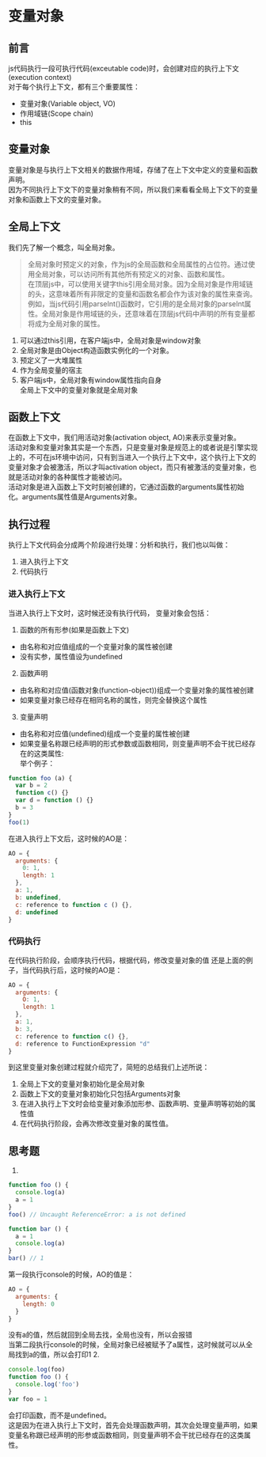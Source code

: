# 变量对象
## 前言
js代码执行一段可执行代码(exceutable code)时，会创建对应的执行上下文(execution context)  
对于每个执行上下文，都有三个重要属性：
- 变量对象(Variable object, VO)
- 作用域链(Scope chain)
- this
## 变量对象
变量对象是与执行上下文相关的数据作用域，存储了在上下文中定义的变量和函数声明。  
因为不同执行上下文下的变量对象稍有不同，所以我们来看看全局上下文下的变量对象和函数上下文的变量对象。
## 全局上下文
我们先了解一个概念，叫全局对象。
> 全局对象时预定义的对象，作为js的全局函数和全局属性的占位符。通过使用全局对象，可以访问所有其他所有预定义的对象、函数和属性。  
> 在顶层js中，可以使用关键字this引用全局对象。因为全局对象是作用域链的头，这意味着所有非限定的变量和函数名都会作为该对象的属性来查询。
> 例如，当js代码引用parseInt()函数时，它引用的是全局对象的parseInt属性。全局对象是作用域链的头，还意味着在顶层js代码中声明的所有变量都将成为全局对象的属性。  

1. 可以通过this引用，在客户端js中，全局对象是window对象
2. 全局对象是由Object构造函数实例化的一个对象。
3. 预定义了一大堆属性
4. 作为全局变量的宿主
5. 客户端js中，全局对象有window属性指向自身  
全局上下文中的变量对象就是全局对象
## 函数上下文
在函数上下文中，我们用活动对象(activation object, AO)来表示变量对象。  
活动对象和变量对象其实是一个东西，只是变量对象是规范上的或者说是引擎实现上的，不可在js环境中访问，只有到当进入一个执行上下文中，这个执行上下文的变量对象才会被激活，所以才叫activation object，而只有被激活的变量对象，也就是活动对象的各种属性才能被访问。  
活动对象是进入函数上下文时刻被创建的，它通过函数的arguments属性初始化。arguments属性值是Arguments对象。
## 执行过程
执行上下文代码会分成两个阶段进行处理：分析和执行，我们也以叫做：
1. 进入执行上下文
2. 代码执行
### 进入执行上下文
当进入执行上下文时，这时候还没有执行代码，
变量对象会包括：
1. 函数的所有形参(如果是函数上下文)
- 由名称和对应值组成的一个变量对象的属性被创建
- 没有实参，属性值设为undefined
2. 函数声明
- 由名称和对应值(函数对象(function-object))组成一个变量对象的属性被创建
- 如果变量对象已经存在相同名称的属性，则完全替换这个属性
3. 变量声明
- 由名称和对应值(undefined)组成一个变量的属性被创建
- 如果变量名称跟已经声明的形式参数或函数相同，则变量声明不会干扰已经存在的这类属性:  
举个例子：
```js
function foo (a) {
  var b = 2
  function c() {}
  var d = function () {}
  b = 3
}
foo(1)
```
在进入执行上下文后，这时候的AO是：
```js
AO = {
  arguments: {
    0: 1,
    length: 1
  },
  a: 1,
  b: undefined,
  c: reference to function c () {},
  d: undefined
}
```
### 代码执行
在代码执行阶段，会顺序执行代码，根据代码，修改变量对象的值
还是上面的例子，当代码执行后，这时候的AO是：
```js
AO = {
  arguments: {
    O: 1,
    length: 1
  },
  a: 1,
  b: 3,
  c: reference to function c() {},
  d: reference to FunctionExpression "d"
}
```
到这里变量对象创建过程就介绍完了，简短的总结我们上述所说：
1. 全局上下文的变量对象初始化是全局对象
2. 函数上下文的变量对象初始化只包括Arguments对象
3. 在进入执行上下文时会给变量对象添加形参、函数声明、变量声明等初始的属性值
4. 在代码执行阶段，会再次修改变量对象的属性值。

## 思考题
1. 
```js
function foo () {
  console.log(a)
  a = 1
}
foo() // Uncaught ReferenceError: a is not defined

function bar () {
  a = 1
  console.log(a)
}
bar() // 1 
```
第一段执行console的时候，AO的值是：
```js
AO = {
  arguments: {
    length: 0
  }
}
```
没有a的值，然后就回到全局去找，全局也没有，所以会报错  
当第二段执行console的时候，全局对象已经被赋予了a属性，这时候就可以从全局找到a的值，所以会打印1
2. 
```js
console.log(foo)
function foo () {
  console.log('foo')
}
var foo = 1
```
会打印函数，而不是undefined。  
这是因为在进入执行上下文时，首先会处理函数声明，其次会处理变量声明，如果变量名称跟已经声明的形参或函数相同，则变量声明不会干扰已经存在的这类属性。